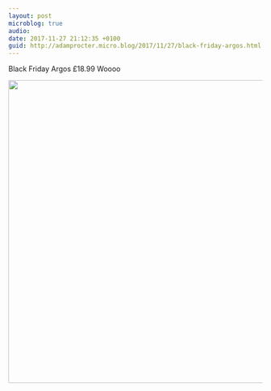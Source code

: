 ```yaml
---
layout: post
microblog: true
audio: 
date: 2017-11-27 21:12:35 +0100
guid: http://adamprocter.micro.blog/2017/11/27/black-friday-argos.html
---
```

Black Friday Argos £18.99 Woooo

<img src="http://discursive.adamprocter.co.uk/uploads/2017/12b846e23b.jpg" width="600" height="600" />
